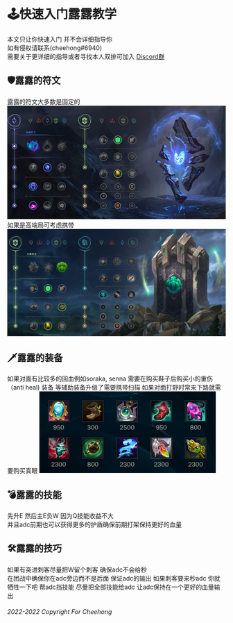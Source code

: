 # 🕹快速入门露露教学

本文只让你快速入门 并不会详细指导你  
如有侵权请联系(cheehong#6940)  
需要关于更详细的指导或者寻找本人双排可加入 [Discord群](https://checore.net/discord)


## 🛡露露的符文
露露的符文大多数是固定的
![runes.png](/resource/runes.png)
如果是高端局可考虑携带
![runes_hight.png](/resource/runes_hight.png)

## 🗡露露的装备
如果对面有比较多的回血例如soraka, senna 需要在购买鞋子后购买小的重伤（anti heal) 装备
等辅助装备升级了需要携带扫描 如果对面打野时常来下路就需要购买真眼
![item.png](/resource/item.png)

## 💣露露的技能
先升E 然后主E负W 因为Q技能收益不大    
并且adc前期也可以获得更多的护盾确保前期打架保持更好的血量

## 🛠露露的技巧
如果有突进刺客尽量把W留个刺客 确保adc不会给秒  
在团战中确保你在adc旁边而不是后面 保证adc的输出 如果刺客要来秒adc 你就牺牲一下吧 帮adc挡技能
尽量把全部技能给adc 让adc保持在一个更好的血量输出

###### 2022-2022 Copyright For Cheehong
